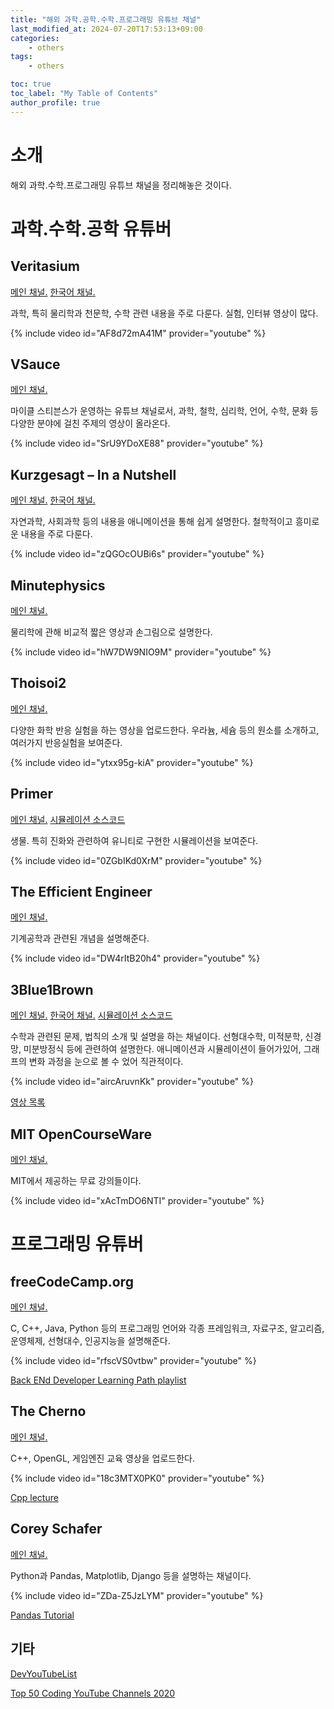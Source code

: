 ```yaml
---
title: "해외 과학.공학.수학.프로그래밍 유튜브 채널"
last_modified_at: 2024-07-20T17:53:13+09:00
categories:
    - others
tags:
    - others

toc: true
toc_label: "My Table of Contents"
author_profile: true
---
```

# 소개
해외 과학.수학.프로그래밍 유튜브 채널을 정리해놓은 것이다.

# 과학.수학.공학 유튜버
## Veritasium
[메인 채널.](https://www.youtube.com/@veritasium) [한국어 채널.](https://www.youtube.com/@veritasium_kor)

과학, 특히 물리학과 천문학, 수학 관련 내용을 주로 다룬다. 실험, 인터뷰 영상이 많다.

{% include video id="AF8d72mA41M" provider="youtube" %}

## VSauce
[메인 채널.](https://www.youtube.com/@Vsauce)

마이클 스티븐스가 운영하는 유튜브 채널로서, 과학, 철학, 심리학, 언어, 수학, 문화 등 다양한 분야에 걸친 주제의 영상이 올라온다.

{% include video id="SrU9YDoXE88" provider="youtube" %}

## Kurzgesagt – In a Nutshell
[메인 채널.](https://www.youtube.com/@Kurzgesagt) [한국어 채널.](https://youtube.com/@kurzgesagt_kr)

자연과학, 사회과학 등의 내용을 애니메이션을 통해 쉽게 설명한다. 철학적이고 흥미로운 내용을 주로 다룬다.

{% include video id="zQGOcOUBi6s" provider="youtube" %}

## Minutephysics
[메인 채널.](https://www.youtube.com/@MinutePhysics)

물리학에 관해 비교적 짧은 영상과 손그림으로 설명한다.

{% include video id="hW7DW9NIO9M" provider="youtube" %}

## Thoisoi2
[메인 채널.](https://www.youtube.com/@Thoisoi2)

다양한 화학 반응 실험을 하는 영상을 업로드한다. 우라늄, 세슘 등의 원소를 소개하고, 여러가지 반응실험을 보여준다.

{% include video id="ytxx95g-kiA" provider="youtube" %}

## Primer
[메인 채널.](https://www.youtube.com/@PrimerBlobs) [시뮬레이션 소스코드](https://github.com/Primer-Learning)

생물. 특히 진화와 관련하여 유니티로 구현한 시뮬레이션을 보여준다.

{% include video id="0ZGbIKd0XrM" provider="youtube" %}

## The Efficient Engineer
[메인 채널.](https://www.youtube.com/@TheEfficientEngineer)

기계공학과 관련된 개념을 설명해준다.

{% include video id="DW4rItB20h4" provider="youtube" %}

## 3Blue1Brown
[메인 채널.](https://youtube.com/@3blue1brown) [한국어 채널.](https://www.youtube.com/@3blue1brownKR) [시뮬레이션 소스코드](https://github.com/3b1b)

수학과 관련된 문제, 법칙의 소개 및 설명을 하는 채널이다. 선형대수학, 미적분학, 신경망, 미분방정식 등에 관련하여 설명한다. 애니메이션과 시뮬레이션이 들어가있어, 그래프의 변화 과정을 눈으로 볼 수 었어 직관적이다.

{% include video id="aircAruvnKk" provider="youtube" %}

[영상 목록](https://namu.wiki/w/3Blue1Brown#s-3)

## MIT OpenCourseWare
[메인 채널.](https://www.youtube.com/@mitocw)

MIT에서 제공하는 무료 강의들이다.

{% include video id="xAcTmDO6NTI" provider="youtube" %}

# 프로그래밍 유튜버

## freeCodeCamp.org
[메인 채널.](https://www.youtube.com/@freecodecamp)

C, C++, Java, Python 등의 프로그래밍 언어와 각종 프레임워크, 자료구조, 알고리즘, 운영체제, 선형대수, 인공지능을 설명해준다.

{% include video id="rfscVS0vtbw" provider="youtube" %}

[Back ENd Developer Learning Path playlist](https://youtube.com/playlist?list=PLWKjhJtqVAbn21gs5UnLhCQ82f923WCgM)

## The Cherno
[메인 채널.](https://www.youtube.com/@TheCherno)

C++, OpenGL, 게임엔진 교육 영상을 업로드한다.

{% include video id="18c3MTX0PK0" provider="youtube" %}

[Cpp lecture](https://youtube.com/playlist?list=PLlrATfBNZ98dudnM48yfGUldqGD0S4FFb&si=jJ0nCJt9Zj-AI1fr)

## Corey Schafer
[메인 채널.](https://www.youtube.com/@coreyms)

Python과 Pandas, Matplotlib, Django 등을 설명하는 채널이다.

{% include video id="ZDa-Z5JzLYM" provider="youtube" %}

[Pandas Tutorial](https://youtube.com/playlist?list=PL-osiE80TeTsWmV9i9c58mdDCSskIFdDS)

## 기타
[DevYouTubeList](https://github.com/ErikCH/DevYouTubeList)

[Top 50 Coding YouTube Channels 2020](https://careerkarma.com/blog/top-coding-youtube-channels-2020/)

